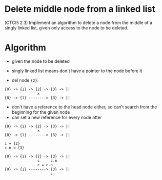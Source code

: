 # Delete middle node from a linked list

(CTCI5 2.3) Implement an algorithm to delete a node from the middle of a singly linked list,
given only access to the node to be deleted.

# Algorithm

- given the node to be deleted
- singly linked list means don't have a pointer to the node before it

- del node `{2}`:
```
{0} -> {1} -> {2} -> {3} -> ||
               x
{0} -> {1} --------> {3} -> ||
```

- don't have a reference to the head node either, so can't search from the
beginning for the given node
- can set a new reference for every node after

```
{0} -> {1} -> {2} -> {3} -> ||
               x
{0} -> {1} --------> {3} -> ||

c = {2}
c.n = {3}

{0} -> {1} -> {2} -> {3} -> ||
               c     c.n
               c = c.n
{0} -> {1} --------> {3} -> ||
                     c
```
